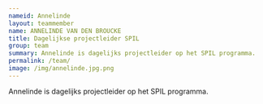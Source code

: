 ```yaml
---
nameid: Annelinde
layout: teammember
name: ANNELINDE VAN DEN BROUCKE
title: Dagelijkse projectleider SPIL
group: team
summary: Annelinde is dagelijks projectleider op het SPIL programma.
permalink: /team/
image: /img/annelinde.jpg.png
---
```


Annelinde is dagelijks projectleider op het SPIL programma.

<br>


